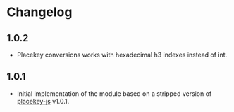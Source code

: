 # Changelog

## 1.0.2
* Placekey conversions works with hexadecimal h3 indexes instead of int.

## 1.0.1

* Initial implementation of the module based on a stripped version of [placekey-js](https://github.com/Placekey/placekey-js/) v1.0.1.
